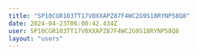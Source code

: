 ```yaml
---
title: "SP10CGR103TT17V0XXAPZ87F4WC2G9S18RYNP58Q8"
date: 2024-04-23T06:00:42.434Z
user: SP10CGR103TT17V0XXAPZ87F4WC2G9S18RYNP58Q8
layout: "users"
---
```

    